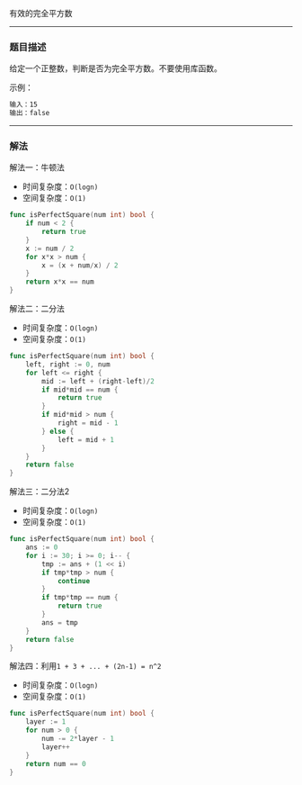 有效的完全平方数

----

### 题目描述

给定一个正整数，判断是否为完全平方数。不要使用库函数。

示例：

```bash
输入：15
输出：false
```

----

### 解法

解法一：牛顿法

- 时间复杂度：`O(logn)`
- 空间复杂度：`O(1)`

```go
func isPerfectSquare(num int) bool {
    if num < 2 {
        return true
    }
    x := num / 2
	for x*x > num {
		x = (x + num/x) / 2
	}
	return x*x == num
}
```

解法二：二分法

- 时间复杂度：`O(logn)`
- 空间复杂度：`O(1)`

```go
func isPerfectSquare(num int) bool {
	left, right := 0, num
	for left <= right {
		mid := left + (right-left)/2
		if mid*mid == num {
			return true
		}
		if mid*mid > num {
			right = mid - 1
		} else {
			left = mid + 1
		}
	}
	return false
}
```

解法三：二分法2

- 时间复杂度：`O(logn)`
- 空间复杂度：`O(1)`

```go
func isPerfectSquare(num int) bool {
	ans := 0
	for i := 30; i >= 0; i-- {
		tmp := ans + (1 << i)
		if tmp*tmp > num {
			continue
		}
		if tmp*tmp == num {
			return true
		}
        ans = tmp
	}
	return false
}
```

解法四：利用`1 + 3 + ... + (2n-1) = n^2`

- 时间复杂度：`O(logn)`
- 空间复杂度：`O(1)`

```go
func isPerfectSquare(num int) bool {
	layer := 1
	for num > 0 {
		num -= 2*layer - 1
		layer++
	}
	return num == 0
}
```

